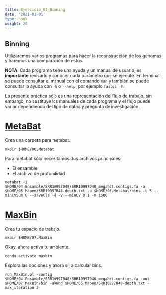 ```yaml
---
title: Ejercicio_03_Binning
date: '2021-01-01'
type: book
weight: 20
---
```


## Binning

Utilizaremos varios programas para hacer la reconstrucción de los genomas y haremos una comparación de estos.

**NOTA**: Cada programa tiene una ayuda y un manual de usuario, es **importante** revisarlo y conocer cada parámetro que se ejecute. En terminal se puede consultar el manual con el comando `man` y también se puede consultar la ayuda con `-h` o `--help`, por ejemplo `fastqc -h`.

La presente práctica sólo es una representación del flujo de trabajo, sin embargo, no sustituye los manuales de cada programa y el flujo puede variar dependiendo del tipo de datos y pregunta de investigación.

# [MetaBat](https://bitbucket.org/berkeleylab/metabat/src/master/)

Crea una carpeta para metabat. 

```
mkdir $HOME/06.Metabat
```

Para metabat sólo necesitamos dos archivos principales:

- El ensamble
- El archivo de profundidad
 
```
metabat -i $HOME/04.Ensamble/SRR10997048/SRR10997048_megahit.contigs.fa -a $HOME/05.Mapeo/SRR10997048-depth.txt -o $HOME/06.Metabat/bins -t 5 --minCVSum 0 --saveCls -d -v --minCV 0.1 -m 1500
```

# [MaxBin](https://sourceforge.net/p/maxbin/code/ci/master/tree/)

Crea tu espacio de trabajo.

```
mkdir $HOME/07.MaxBin
```

Okay, ahora activa tu ambiente.

```
conda activate maxbin
```

Explora las opciones y ahora sí, a calcular bins. 

```
run_MaxBin.pl -contig $HOME/04.Ensamble/SRR10997048/SRR10997048_megahit.contigs.fa -out  $HOME/07.MaxBin/bin -abund $HOME/05.Mapeo/SRR10997048-depth.txt -max_iteration 2
```
